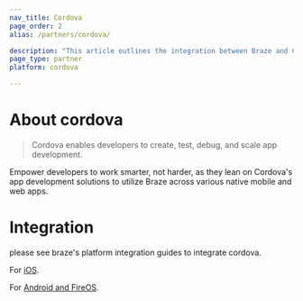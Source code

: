 ```yaml
---
nav_title: Cordova
page_order: 2
alias: /partners/cordova/

description: "This article outlines the integration between Braze and Cordova, which enables developers to create, test, debug, and scale app development."
page_type: partner
platform: cordova

---
```


# About cordova

> Cordova enables developers to create, test, debug, and scale app development.

Empower developers to work smarter, not harder, as they lean on Cordova's app development solutions to utilize Braze across various native mobile and web apps.

# Integration

please see braze's platform integration guides to integrate cordova.

For [iOS]({{site.baseurl}}/developer_guide/platform_integration_guides/cordova/initial_sdk_setup/ios/).

For [Android and FireOS]({{site.baseurl}}/developer_guide/platform_integration_guides/cordova/initial_sdk_setup/android/).
